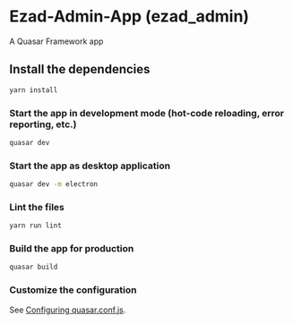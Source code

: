 # Ezad-Admin-App (ezad_admin)

A Quasar Framework app

## Install the dependencies
```bash
yarn install
```

### Start the app in development mode (hot-code reloading, error reporting, etc.)
```bash
quasar dev
```

### Start the app as desktop application
```bash
quasar dev -m electron
```

### Lint the files
```bash
yarn run lint
```

### Build the app for production
```bash
quasar build
```

### Customize the configuration
See [Configuring quasar.conf.js](https://quasar.dev/quasar-cli/quasar-conf-js).
